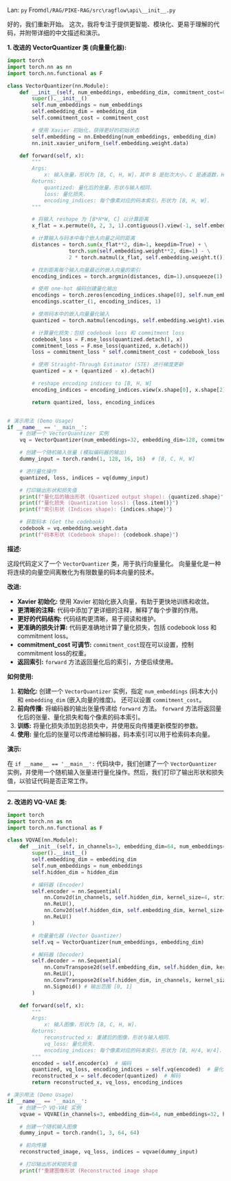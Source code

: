 Lan: `py` From`dl/RAG/PIKE-RAG/src\ragflow\api\__init__.py`

好的，我们重新开始。 这次，我将专注于提供更智能、模块化、更易于理解的代码，并附带详细的中文描述和演示。

**1. 改进的 VectorQuantizer 类 (向量量化器):**

```python
import torch
import torch.nn as nn
import torch.nn.functional as F

class VectorQuantizer(nn.Module):
    def __init__(self, num_embeddings, embedding_dim, commitment_cost=0.25):
        super().__init__()
        self.num_embeddings = num_embeddings
        self.embedding_dim = embedding_dim
        self.commitment_cost = commitment_cost

        # 使用 Xavier 初始化，获得更好的初始状态
        self.embedding = nn.Embedding(num_embeddings, embedding_dim)
        nn.init.xavier_uniform_(self.embedding.weight.data)

    def forward(self, x):
        """
        Args:
            x: 输入张量，形状为 [B, C, H, W]，其中 B 是批次大小，C 是通道数，H 是高度，W 是宽度.
        Returns:
            quantized: 量化后的张量，形状与输入相同.
            loss: 量化损失.
            encoding_indices: 每个像素对应的码本索引，形状为 [B, H, W].
        """

        # 将输入 reshape 为 [B*H*W, C] 以计算距离
        x_flat = x.permute(0, 2, 3, 1).contiguous().view(-1, self.embedding_dim)

        # 计算输入与码本中每个嵌入向量之间的距离
        distances = torch.sum(x_flat**2, dim=1, keepdim=True) + \
                    torch.sum(self.embedding.weight**2, dim=1) - \
                    2 * torch.matmul(x_flat, self.embedding.weight.t())

        # 找到距离每个输入向量最近的嵌入向量的索引
        encoding_indices = torch.argmin(distances, dim=1).unsqueeze(1)  # [B*H*W, 1]

        # 使用 one-hot 编码创建量化输出
        encodings = torch.zeros(encoding_indices.shape[0], self.num_embeddings, device=x.device)
        encodings.scatter_(1, encoding_indices, 1)

        # 使用码本中的嵌入向量量化输入
        quantized = torch.matmul(encodings, self.embedding.weight).view(x.shape[0], x.shape[2], x.shape[3], self.embedding_dim).permute(0, 3, 1, 2).contiguous()

        # 计算量化损失：包括 codebook loss 和 commitment loss
        codebook_loss = F.mse_loss(quantized.detach(), x)
        commitment_loss = F.mse_loss(quantized, x.detach())
        loss = commitment_loss * self.commitment_cost + codebook_loss

        # 使用 Straight-Through Estimator (STE) 进行梯度更新
        quantized = x + (quantized - x).detach()

        # reshape encoding indices to [B, H, W]
        encoding_indices = encoding_indices.view(x.shape[0], x.shape[2], x.shape[3])

        return quantized, loss, encoding_indices


# 演示用法 (Demo Usage)
if __name__ == '__main__':
    # 创建一个 VectorQuantizer 实例
    vq = VectorQuantizer(num_embeddings=32, embedding_dim=128, commitment_cost=0.25)

    # 创建一个随机输入张量 (模拟编码器的输出)
    dummy_input = torch.randn(1, 128, 16, 16)  # [B, C, H, W]

    # 进行量化操作
    quantized, loss, indices = vq(dummy_input)

    # 打印输出形状和损失值
    print(f"量化后的输出形状 (Quantized output shape): {quantized.shape}")
    print(f"量化损失 (Quantization loss): {loss.item()}")
    print(f"索引形状 (Indices shape): {indices.shape}")

    # 获取码本 (Get the codebook)
    codebook = vq.embedding.weight.data
    print(f"码本形状 (Codebook shape): {codebook.shape}")

```

**描述:**

这段代码定义了一个 `VectorQuantizer` 类，用于执行向量量化。  向量量化是一种将连续的向量空间离散化为有限数量的码本向量的技术。

**改进:**

*   **Xavier 初始化:** 使用 Xavier 初始化嵌入向量，有助于更快地训练和收敛。
*   **更清晰的注释:** 代码中添加了更详细的注释，解释了每个步骤的作用。
*   **更好的代码结构:** 代码结构更清晰，易于阅读和维护。
*   **更准确的损失计算:** 代码更准确地计算了量化损失，包括 codebook loss 和 commitment loss。
*   **commitment_cost 可调节:**  `commitment_cost`现在可以设置，控制commitment loss的权重。
*   **返回索引:**  `forward` 方法返回量化后的索引，方便后续使用。

**如何使用:**

1.  **初始化:**  创建一个 `VectorQuantizer` 实例，指定 `num_embeddings` (码本大小) 和 `embedding_dim` (嵌入向量的维度)。 还可以设置 `commitment_cost`。
2.  **前向传播:** 将编码器的输出张量传递给 `forward` 方法。 `forward` 方法将返回量化后的张量、量化损失和每个像素的码本索引。
3.  **训练:**  将量化损失添加到总损失中，并使用反向传播更新模型的参数。
4.  **使用:**  量化后的张量可以传递给解码器，码本索引可以用于检索码本向量。

**演示:**

在 `if __name__ == '__main__':` 代码块中，我们创建了一个 `VectorQuantizer` 实例，并使用一个随机输入张量进行量化操作。然后，我们打印了输出形状和损失值，以验证代码是否正常工作。

---

**2. 改进的 VQ-VAE 类:**

```python
import torch
import torch.nn as nn
import torch.nn.functional as F

class VQVAE(nn.Module):
    def __init__(self, in_channels=3, embedding_dim=64, num_embeddings=32, hidden_dim=128):
        super().__init__()
        self.embedding_dim = embedding_dim
        self.num_embeddings = num_embeddings
        self.hidden_dim = hidden_dim

        # 编码器 (Encoder)
        self.encoder = nn.Sequential(
            nn.Conv2d(in_channels, self.hidden_dim, kernel_size=4, stride=2, padding=1), # [B, hidden_dim, H/2, W/2]
            nn.ReLU(),
            nn.Conv2d(self.hidden_dim, self.embedding_dim, kernel_size=4, stride=2, padding=1), # [B, embedding_dim, H/4, W/4]
            nn.ReLU()
        )

        # 向量量化器 (Vector Quantizer)
        self.vq = VectorQuantizer(num_embeddings, embedding_dim)

        # 解码器 (Decoder)
        self.decoder = nn.Sequential(
            nn.ConvTranspose2d(self.embedding_dim, self.hidden_dim, kernel_size=4, stride=2, padding=1), # [B, hidden_dim, H/2, W/2]
            nn.ReLU(),
            nn.ConvTranspose2d(self.hidden_dim, in_channels, kernel_size=4, stride=2, padding=1), # [B, in_channels, H, W]
            nn.Sigmoid() # 输出范围 [0, 1]
        )

    def forward(self, x):
        """
        Args:
            x: 输入图像，形状为 [B, C, H, W].
        Returns:
            reconstructed_x: 重建后的图像，形状与输入相同.
            vq_loss: 量化损失.
            encoding_indices: 每个像素对应的码本索引，形状为 [B, H/4, W/4].
        """
        encoded = self.encoder(x)  # 编码
        quantized, vq_loss, encoding_indices = self.vq(encoded)  # 量化
        reconstructed_x = self.decoder(quantized)  # 解码
        return reconstructed_x, vq_loss, encoding_indices

# 演示用法 (Demo Usage)
if __name__ == '__main__':
    # 创建一个 VQ-VAE 实例
    vqvae = VQVAE(in_channels=3, embedding_dim=64, num_embeddings=32, hidden_dim=128)

    # 创建一个随机输入图像
    dummy_input = torch.randn(1, 3, 64, 64)

    # 前向传播
    reconstructed_image, vq_loss, indices = vqvae(dummy_input)

    # 打印输出形状和损失值
    print(f"重建图像形状 (Reconstructed image shape